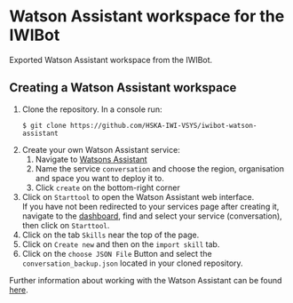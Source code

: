 # Watson Assistant workspace for the IWIBot

Exported Watson Assistant workspace from the IWIBot.

## Creating a Watson Assistant workspace
1. Clone the repository. In a console run:
    ```
    $ git clone https://github.com/HSKA-IWI-VSYS/iwibot-watson-assistant
    ```
1. Create your own Watson Assistant service:
    1. Navigate to [Watsons Assistant](https://console.bluemix.net/catalog/services/conversation)
    2. Name the service `conversation` and choose the region, organisation and space you want to deploy it to.
    3. Click `create` on the bottom-right corner 
2. Click on `Starttool` to open the Watson Assistant web interface.  
If you have not been redirected to your services page after creating it, navigate to the [dashboard](https://console.bluemix.net/dashboard/apps), find and select your service (conversation), then click on `Starttool`.
3. Click on the tab `Skills` near the top of the page.
4. Click on `Create new` and then on the `import skill` tab. 
4. Click on the `choose JSON File` Button and select the `conversation_backup.json` located in your cloned repository.
    
Further information about working with the Watson Assistant can be found [here](https://console.bluemix.net/docs/services/conversation/index.html#about).
